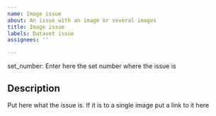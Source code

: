 ```yaml
---
name: Image issue
about: An issue with an image or several images
title: Image issue
labels: Dataset issue
assignees: ''

---
```


set_number: Enter here the set number where the issue is

## Description
Put here what the issue is. If it is to a single image put a link to it here
